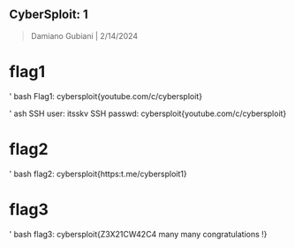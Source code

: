 ## CyberSploit: 1

> Damiano Gubiani | 2/14/2024

# flag1

' bash
Flag1: cybersploit{youtube.com/c/cybersploit} 


' ash
SSH user: itsskv
SSH passwd: cybersploit{youtube.com/c/cybersploit}


# flag2

' bash
flag2: cybersploit{https:t.me/cybersploit1}


# flag3

' bash
flag3: cybersploit{Z3X21CW42C4 many many congratulations !}
